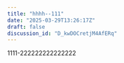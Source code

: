 ```yaml
---
title: "hhhh--111"
date: "2025-03-29T13:26:17Z"
draft: false
discussion_id: "D_kwDOCretjM4AfERq"
---
```


1111-222222222222222